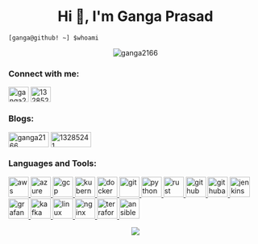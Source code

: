 <h1 align="center">Hi 👋, I'm Ganga Prasad</h1>
<pre>
<code class="language-shell">[ganga@github! ~] $whoami</code>
</pre>
<p align="center"> <img src="https://komarev.com/ghpvc/?username=ganga2166&label=Profile%20views&color=0e75b6&style=flat" alt="ganga2166" /> </p>

<h3 align="left">Connect with me:</h3>
<p align="left">
<a href="https://medium.com/@mukkagangaprasad" target="blank"><img align="center" src="https://skillicons.dev/icons?i=linkedin" alt="ganga2166" height="30" width="40" /></a>
<a href="https://x.com/Ganga2166" target="blank"><img align="center" src="https://skillicons.dev/icons?i=twitter" alt="13285241" height="30" width="40" /></a>
</p>

<h3 align="left">Blogs:</h3>
<p align="left">
<a href="https://medium.com/@mukkagangaprasad" target="blank"><img align="center" src="https://img.shields.io/badge/Medium-12100E?style=for-the-badge&logo=medium&logoColor=white" alt="ganga2166" height="30" width="80" /></a>
<a href="https://dev.to/gangaprasad_07bcb0289de5d" target="blank"><img align="center" src="https://img.shields.io/badge/dev.to-0A0A0A?style=for-the-badge&logo=dev.to&logoColor=white" alt="13285241" height="30" width="80" /></a>
</p>

<h3 align="left">Languages and Tools:</h3>

<p align="left"> 
    <a href="https://aws.amazon.com/" target="_blank" rel="noreferrer"> 
        <img src="https://skillicons.dev/icons?i=aws" alt="aws" width="40" height="40"/> 
    </a> 
    <a href="https://azure.microsoft.com/" target="_blank" rel="noreferrer"> 
        <img src="https://www.vectorlogo.zone/logos/microsoft_azure/microsoft_azure-icon.svg" alt="azure" width="40" height="40"/> 
    </a> 
    <a href="https://cloud.google.com" target="_blank" rel="noreferrer"> 
        <img src="https://www.vectorlogo.zone/logos/google_cloud/google_cloud-icon.svg" alt="gcp" width="40" height="40"/> 
    </a> 
    <a href="https://kubernetes.io" target="_blank" rel="noreferrer"> 
        <img src="https://www.vectorlogo.zone/logos/kubernetes/kubernetes-icon.svg" alt="kubernetes" width="40" height="40"/> 
    </a> 
    <a href="https://www.docker.com/" target="_blank" rel="noreferrer"> 
        <img src="https://www.vectorlogo.zone/logos/docker/docker-icon.svg" alt="docker" width="40" height="40"/> 
    </a> 
    <a href="https://git-scm.com/" target="_blank" rel="noreferrer"> 
        <img src="https://www.vectorlogo.zone/logos/git-scm/git-scm-icon.svg" alt="git" width="40" height="40"/> 
    </a> 
    <a href="https://www.python.org" target="_blank" rel="noreferrer"> 
        <img src="https://www.vectorlogo.zone/logos/python/python-icon.svg" alt="python" width="40" height="40"/> 
    </a> 
    <a href="https://www.rust-lang.org/" target="_blank" rel="noreferrer"> 
        <img src="https://www.rust-lang.org/logos/rust-logo-512x512.png" alt="rust" width="40" height="40"/> 
    </a>
    <a href="https://github.com/" target="_blank" rel="noreferrer"> 
        <img src="https://skillicons.dev/icons?i=github" alt="github" width="40" height="40"/> 
    </a>
    <a href="https://docs.github.com/en/actions" target="_blank" rel="noreferrer"> 
        <img src="https://skillicons.dev/icons?i=githubactions" alt="githubactions" width="40" height="40"/> 
    </a>
    <a href="https://www.jenkins.io/" target="_blank" rel="noreferrer"> 
        <img src="https://skillicons.dev/icons?i=jenkins" alt="jenkins" width="40" height="40"/> 
    </a>
    <a href="https://grafana.com/" target="_blank" rel="noreferrer"> 
        <img src="https://skillicons.dev/icons?i=grafana" alt="grafana" width="40" height="40"/> 
    </a>
    <a href="https://kafka.apache.org/" target="_blank" rel="noreferrer"> 
        <img src="https://skillicons.dev/icons?i=kafka" alt="kafka" width="40" height="40"/> 
    </a>
    <a href="https://www.linux.org/" target="_blank" rel="noreferrer"> 
        <img src="https://skillicons.dev/icons?i=linux" alt="linux" width="40" height="40"/> 
    </a>
    <a href="https://nginx.org/en/" target="_blank" rel="noreferrer"> 
        <img src="https://skillicons.dev/icons?i=nginx" alt="nginx" width="40" height="40"/> 
    </a>
    <a href="https://www.terraform.io/" target="_blank" rel="noreferrer"> 
        <img src="https://skillicons.dev/icons?i=terraform" alt="terraform" width="40" height="40"/> 
    </a>
    <a href="https://www.ansible.com/" target="_blank" rel="noreferrer"> 
        <img src="https://skillicons.dev/icons?i=ansible" alt="ansible" width="40" height="40"/> 
    </a>
</p>

<p align="center">
   <picture style="display: block; margin: 0 auto;">
       <source media="(prefers-color-scheme: dark)" srcset="https://streak-stats.demolab.com?user=ganga2166&theme=dark" />
       <img src="https://streak-stats.demolab.com?user=ganga2166" />
   </picture>
</p>

